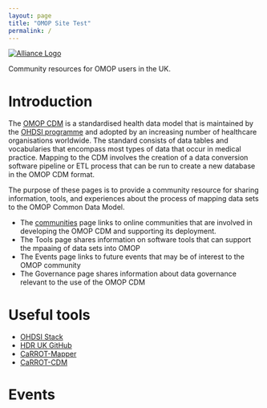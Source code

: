 ```yaml
---
layout: page
title: "OMOP Site Test"
permalink: /
---
```

[![Alliance Logo](https://ukhealthdata.org/wp-content/themes/hdruk-child/assets/img/logo.svg)](https://ukhealthdata.org/)

Community resources for OMOP users in the UK.

# Introduction
The [OMOP CDM](https://www.ohdsi.org/data-standardization/) is a standardised health data model that is maintained by the [OHDSI programme](https://www.ohdsi.org/) and adopted by an increasing number of healthcare organisations worldwide. The standard consists of data tables and vocabularies that encompass most types of data that occur in medical practice. Mapping to the CDM involves the creation of a data conversion software pipeline or ETL process that can be run to create a new database in the OMOP CDM format.

The purpose of these pages is to provide a community resource for sharing information, tools, and experiences about the process of mapping data sets to the OMOP Common Data Model.

- The [communities](community) page links to online communities that are involved in developing the OMOP CDM and supporting its deployment.
- The Tools page shares information on software tools that can support the mpaaing of data sets into OMOP
- The Events page links to future events that may be of interest to the OMOP community
- The Governance page shares information about data governance relevant to the use of the OMOP CDM


# Useful tools
- [OHDSI Stack](https://www.ohdsi.org/software-tools/)
- [HDR UK GitHub](https://github.com/HDRUK)
- [CaRROT-Mapper](https://github.com/HDRUK/CaRROT-Mapper)
- [CaRROT-CDM](https://github.com/HDRUK/CaRROT-CDM)

# Events
